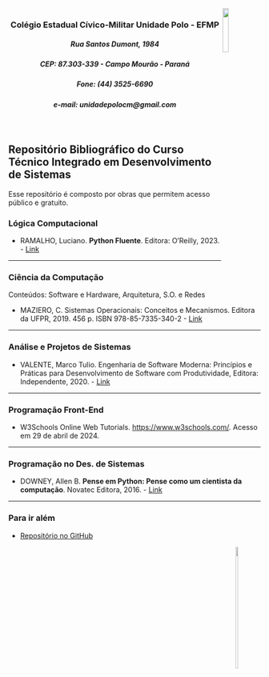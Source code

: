 <img src="https://gist.github.com/assets/29463682/62945834-c04c-4ad8-a046-bd8637b23fa2" width="15%" height="15%" align="right">
      <h3 style="text-align: center;">Colégio Estadual Cívico-Militar Unidade Polo - EFMP</h3>
      <h5 style="text-align: center;">Rua Santos Dumont, 1984</h5>
      <h5 style="text-align: center;">CEP: 87.303-339 - Campo Mourão - Paraná</h5>
      <h5 style="text-align: center;">Fone: (44) 3525-6690</h5>
      <h5 style="text-align: center;">e-mail: unidadepolocm@gmail.com</h5>
<br>

## Repositório Bibliográfico do Curso Técnico Integrado em Desenvolvimento de Sistemas

Esse repositório é composto por obras que permitem acesso público e gratuito.

### Lógica Computacional

* RAMALHO, Luciano. **Python Fluente**. Editora: O’Reilly, 2023. - [Link](https://pythonfluente.com/)

---
### Ciência da Computação
Conteúdos: Software e Hardware, Arquitetura,  S.O. e Redes

* MAZIERO, C. Sistemas Operacionais: Conceitos e Mecanismos. Editora da UFPR, 2019. 456 p. ISBN 978-85-7335-340-2 - [Link](https://www.researchgate.net/publication/343921399_Sistemas_Operacionais_Conceitos_e_Mecanismos "https://www.researchgate.net/publication/343921399_Sistemas_Operacionais_Conceitos_e_Mecanismos")

---
### Análise e Projetos de Sistemas
* VALENTE, Marco Tulio. Engenharia de Software Moderna: Princípios e Práticas para Desenvolvimento de Software com Produtividade, Editora: Independente, 2020. - [Link](https://engsoftmoderna.info/)

---
### Programação Front-End

* W3Schools Online Web Tutorials. https://www.w3schools.com/. Acesso em 29 de abril de 2024.

<!-- ---
### Programação Mobile -->

<!-- ---
### Banco de Dados -->

<!-- ---
### Programação Back-End -->

---
###  Programação no Des. de Sistemas
* DOWNEY, Allen B. **Pense em Python: Pense como um cientista da computação**. Novatec Editora, 2016. - [Link](https://penseallen.github.io/PensePython2e/)

<!-- ### Computação Gráfica -->

---
### Para ir além

* [Repositório no GitHub](https://github.com/Universidade-Livre/ciencia-da-computacao)

<img src="https://mirrors.creativecommons.org/presskit/buttons/88x31/png/by-nc.png" width="10%" height="25%" align="right">